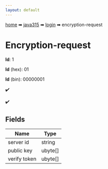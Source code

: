```yaml
---
layout: default
---
```


[home](/) ➡ [java315](/protocol/java315) ➡ [login](/protocol/java315/login) ➡ encryption-request

# Encryption-request

**Id**: 1

**Id** (hex): 01

**Id** (bin): 00000001

✔️

✔️

## Fields

Name | Type
---|---
server id | string
public key | ubyte[]
verify token | ubyte[]

